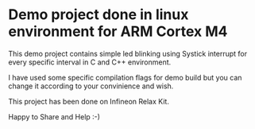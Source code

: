 # Demo project done in linux environment for ARM Cortex M4

This demo project contains simple led blinking using Systick interrupt for every specific interval in C and C++ environment.

I have used some specific compilation flags for demo build but you can change it according to your convinience and wish.

This project has been done on Infineon Relax Kit.

Happy to Share and Help :-)
